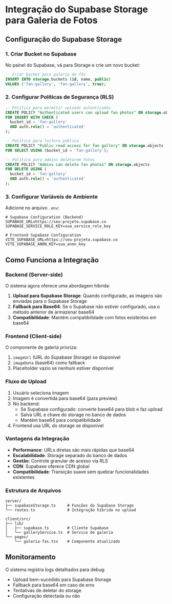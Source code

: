 # Integração do Supabase Storage para Galeria de Fotos

## Configuração do Supabase Storage

### 1. Criar Bucket no Supabase

No painel do Supabase, vá para Storage e crie um novo bucket:

```sql
-- Criar bucket para galeria de fãs
INSERT INTO storage.buckets (id, name, public)
VALUES ('fan-gallery', 'fan-gallery', true);
```

### 2. Configurar Políticas de Segurança (RLS)

```sql
-- Política para permitir uploads autenticados
CREATE POLICY "Authenticated users can upload fan photos" ON storage.objects
FOR INSERT WITH CHECK (
  bucket_id = 'fan-gallery' 
  AND auth.role() = 'authenticated'
);

-- Política para leitura pública
CREATE POLICY "Public read access for fan gallery" ON storage.objects
FOR SELECT USING (bucket_id = 'fan-gallery');

-- Política para admins deletarem fotos
CREATE POLICY "Admins can delete fan photos" ON storage.objects
FOR DELETE USING (
  bucket_id = 'fan-gallery' 
  AND auth.role() = 'authenticated'
);
```

### 3. Configurar Variáveis de Ambiente

Adicione no arquivo `.env`:

```env
# Supabase Configuration (Backend)
SUPABASE_URL=https://seu-projeto.supabase.co
SUPABASE_SERVICE_ROLE_KEY=sua_service_role_key

# Frontend Supabase Configuration
VITE_SUPABASE_URL=https://seu-projeto.supabase.co
VITE_SUPABASE_ANON_KEY=sua_anon_key
```

## Como Funciona a Integração

### Backend (Server-side)

O sistema agora oferece uma abordagem híbrida:

1. **Upload para Supabase Storage**: Quando configurado, as imagens são enviadas para o Supabase Storage
2. **Fallback para Base64**: Se o Supabase não estiver configurado, usa o método anterior de armazenar base64
3. **Compatibilidade**: Mantém compatibilidade com fotos existentes em base64

### Frontend (Client-side)

O componente de galeria prioriza:

1. `imageUrl` (URL do Supabase Storage) se disponível
2. `imageData` (base64) como fallback
3. Placeholder vazio se nenhum estiver disponível

### Fluxo de Upload

1. Usuário seleciona imagem
2. Imagem é convertida para base64 (para preview)
3. No backend:
   - Se Supabase configurado: converte base64 para blob e faz upload
   - Salva URL e chave do storage no banco de dados
   - Mantém base64 para compatibilidade
4. Frontend usa URL do storage se disponível

### Vantagens da Integração

- **Performance**: URLs diretas são mais rápidas que base64
- **Escalabilidade**: Storage separado do banco de dados
- **Gestão**: Controle granular de acesso via RLS
- **CDN**: Supabase oferece CDN global
- **Compatibilidade**: Transição suave sem quebrar funcionalidades existentes

### Estrutura de Arquivos

```
server/
├── supabaseStorage.ts     # Funções do Supabase Storage
└── routes.ts              # Integração híbrida no upload

client/src/
├── lib/
│   ├── supabase.ts        # Cliente Supabase
│   └── galleryService.ts  # Service de galeria
└── pages/
    └── galeria-fas.tsx    # Componente atualizado
```

## Monitoramento

O sistema registra logs detalhados para debug:

- Upload bem-sucedido para Supabase Storage
- Fallback para base64 em caso de erro
- Tentativas de deletar do storage
- Configuração detectada ou não